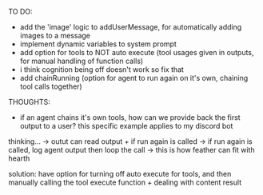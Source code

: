 TO DO:
- add the 'image' logic to addUserMessage, for automatically adding images to a message
- implement dynamic variables to system prompt
- add option for tools to NOT auto execute (tool usages given in outputs, for manual handling of function calls)
- i think cognition being off doesn't work so fix that
- add chainRunning (option for agent to run again on it's own, chaining tool calls together)

THOUGHTS:
- if an agent chains it's own tools, how can we provide back the first output to a user?
this specific example applies to my discord bot

thinking...
-> outut can read output + if run again is called
-> if run again is called, log agent output then loop the call
-> this is how feather can fit with hearth

solution: have option for turning off auto execute for tools, and then manually calling the tool execute function + dealing with content result